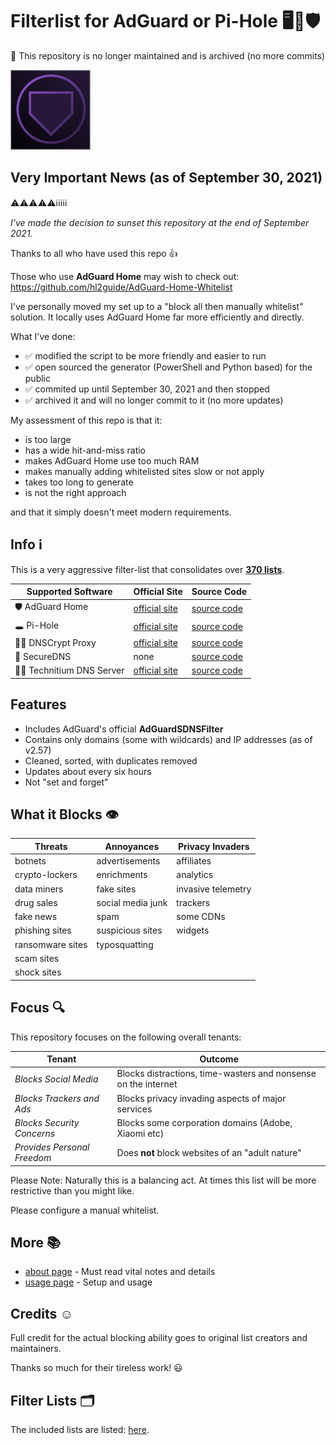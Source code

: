 # Filterlist for AdGuard or Pi-Hole 🖥💟🛡

🧊 This repository is no longer maintained and is archived (no more commits)

![Logo](https://raw.githubusercontent.com/hl2guide/Filterlist-for-AdGuard/master/Screenshots/Logo_AG.png)

## Very Important News (as of September 30, 2021)

⚠⚠⚠⚠⚠ℹℹℹℹℹ

_I've made the decision to sunset this repository at the end of September 2021._

Thanks to all who have used this repo 👍

Those who use **AdGuard Home** may wish to check out: https://github.com/hl2guide/AdGuard-Home-Whitelist

I've personally moved my set up to a "block all then manually whitelist" solution.
It locally uses AdGuard Home far more efficiently and directly.

What I've done:

* ✅ modified the script to be more friendly and easier to run
* ✅ open sourced the generator (PowerShell and Python based) for the public
* ✅ commited up until September 30, 2021 and then stopped
* ✅ archived it and will no longer commit to it (no more updates)

My assessment of this repo is that it:
* is too large
* has a wide hit-and-miss ratio
* makes AdGuard Home use too much RAM
* makes manually adding whitelisted sites slow or not apply
* takes too long to generate
* is not the right approach

and that it simply doesn't meet modern requirements.

## Info ℹ

This is a very aggressive filter-list that consolidates over __[370 lists](#filter-lists-%EF%B8%8F)__.

| Supported Software | Official Site | Source Code |
|--|--|--|
| 🛡 AdGuard Home | [official site](https://adguard.com/en/adguard-home/overview.html) | [source code](https://github.com/AdguardTeam/AdguardHome) |
| 🕳 Pi-Hole | [official site](https://pi-hole.net) | [source code](https://github.com/pi-hole/pi-hole) |
| 🕵️‍♀️ DNSCrypt Proxy | [official site](https://dnscrypt.info)  | [source code](https://github.com/DNSCrypt/dnscrypt-proxy) |
| 🔐 SecureDNS | none | [source code](https://github.com/Texnomic/SecureDNS) |
| 👨‍💻 Technitium DNS Server | [official site](https://technitium.com/dns/) | [source code](https://github.com/TechnitiumSoftware/DnsServer) |

## Features

* Includes AdGuard's official **AdGuardSDNSFilter**
* Contains only domains (some with wildcards) and IP addresses (as of v2.57)
* Cleaned, sorted, with duplicates removed
* Updates about every six hours
* Not "set and forget"

## What it Blocks 👁‍

| Threats | Annoyances | Privacy Invaders |
|--|--|--|
| botnets | advertisements | affiliates |
| crypto-lockers | enrichments | analytics |
| data miners | fake sites | invasive telemetry |
| drug sales | social media junk | trackers |
| fake news | spam | some CDNs |
| phishing sites | suspicious sites | widgets |
| ransomware sites | typosquatting |  |
| scam sites |  |  |
| shock sites |  |  |

## Focus 🔍

This repository focuses on the following overall tenants:

| Tenant | Outcome |
|--|--|
| _Blocks Social Media_ | Blocks distractions, time-wasters and nonsense on the internet |
| _Blocks Trackers and Ads_ | Blocks privacy invading aspects of major services |
| _Blocks Security Concerns_ | Blocks some corporation domains (Adobe, Xiaomi etc) |
| _Provides Personal Freedom_ | Does __not__ block websites of an "adult nature" |

Please Note: Naturally this is a balancing act. At times this list will be more restrictive
than you might like.

Please configure a manual whitelist.

## More 📚

* [about page](https://github.com/hl2guide/Filterlist-for-AdGuard/blob/master/ABOUT.md) - Must read vital notes and details
* [usage page](https://github.com/hl2guide/Filterlist-for-AdGuard/blob/master/USAGE.md) - Setup and usage

## Credits ☺️

Full credit for the actual blocking ability goes to original list creators and maintainers.

Thanks so much for their tireless work! 😃

## Filter Lists 🗂️

The included lists are listed:
[here](https://raw.githubusercontent.com/hl2guide/Filterlist-for-AdGuard/master/filter_list_URLs.txt).
